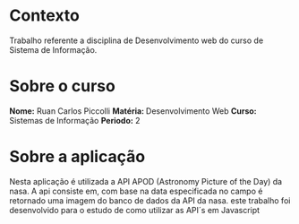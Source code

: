# Contexto


Trabalho referente a disciplina de Desenvolvimento web
do curso de Sistema de Informação.



# Sobre o curso



<strong>Nome:</strong> Ruan Carlos Piccolli
<strong>Matéria: </strong> Desenvolvimento Web
<strong>Curso:</strong> Sistemas de Informação 
<strong>Periodo:</strong> 2



# Sobre a aplicação


Nesta aplicação é utilizada a API APOD (Astronomy Picture of the Day) da nasa.
A api consiste em, com base na data especificada no campo é retornado
uma imagem do banco de dados da API da nasa.
este trabalho foi desenvolvido para o estudo de como utilizar as API´s em Javascript


